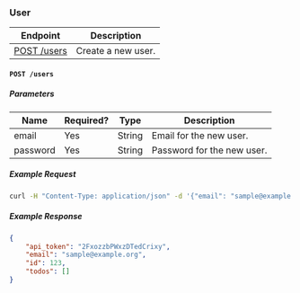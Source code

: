### User

| Endpoint                                  | Description        |
| ----------------------------------------- | ------------------ |
| [POST /users](/public/user.md#post-users) | Create a new user. |

#### `POST /users`

##### Parameters

| Name     | Required? | Type   | Description                |
| -------- | --------- | ------ | -------------------------- |
| email    | Yes       | String | Email for the new user.    |
| password | Yes       | String | Password for the new user. |

##### Example Request 

```bash
curl -H "Content-Type: application/json" -d '{"email": "sample@example.org", "password": "password"}' -X POST "http://recruiting-api.nextcapital.com/users"
```
##### Example Response

```json
{
    "api_token": "2FxozzbPWxzDTedCrixy",
    "email": "sample@example.org",
    "id": 123,
    "todos": []
}
```
